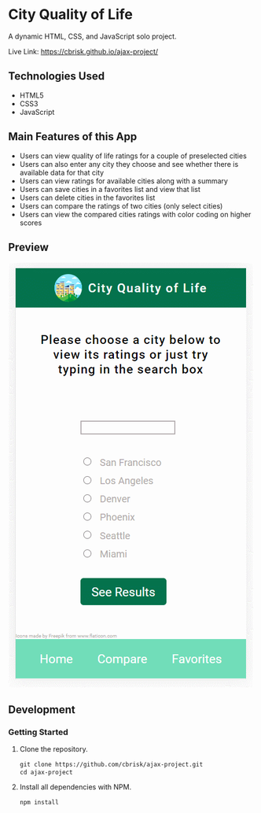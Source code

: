 # City Quality of Life

A dynamic HTML, CSS, and JavaScript solo project.

Live Link: https://cbrisk.github.io/ajax-project/

## Technologies Used

- HTML5
- CSS3
- JavaScript

## Main Features of this App

* Users can view quality of life ratings for a couple of preselected cities
* Users can also enter any city they choose and see whether there is available data for that city
* Users can view ratings for available cities along with a summary
* Users can save cities in a favorites list and view that list
* Users can delete cities in the favorites list
* Users can compare the ratings of two cities (only select cities)
* Users can view the compared cities ratings with color coding on higher scores

## Preview

![SGT React](images/preview.gif)

## Development


### Getting Started

1. Clone the repository.

    ```shell
    git clone https://github.com/cbrisk/ajax-project.git
    cd ajax-project
    ```

1. Install all dependencies with NPM.

    ```shell
    npm install
    ```
